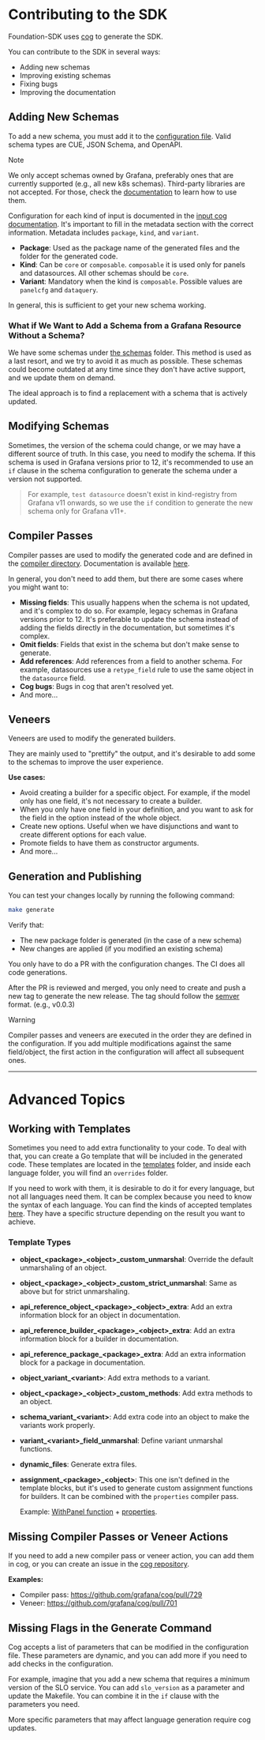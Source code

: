 # Contributing to the SDK

Foundation-SDK uses [cog](https://github.com/grafana/cog) to generate the SDK.

You can contribute to the SDK in several ways:
* Adding new schemas
* Improving existing schemas
* Fixing bugs
* Improving the documentation

## Adding New Schemas

To add a new schema, you must add it to the [configuration file](../.cog/config.yaml).
Valid schema types are CUE, JSON Schema, and OpenAPI.

> [!NOTE]
> We only accept schemas owned by Grafana, preferably ones that are currently supported (e.g., all new k8s schemas).
> Third-party libraries are not accepted. For those, check the [documentation](https://grafana.github.io/grafana-foundation-sdk/) to learn how to use them.

Configuration for each kind of input is documented in the [input cog documentation](https://grafana.github.io/cog/pipelines/creating_pipeline/#inputs).
It's important to fill in the metadata section with the correct information.
Metadata includes `package`, `kind`, and `variant`.

* **Package**: Used as the package name of the generated files and the folder for the generated code.
* **Kind**: Can be `core` or `composable`. `composable` it is used only for panels and datasources. All other schemas should be `core`.
* **Variant**: Mandatory when the kind is `composable`. Possible values are `panelcfg` and `dataquery`.

In general, this is sufficient to get your new schema working.

### What if We Want to Add a Schema from a Grafana Resource Without a Schema?

We have some schemas under [the schemas](../.cog/schemas) folder. This method is used as a last resort, and we try to avoid it as much as possible.
These schemas could become outdated at any time since they don't have active support, and we update them on demand.

The ideal approach is to find a replacement with a schema that is actively updated.

## Modifying Schemas

Sometimes, the version of the schema could change, or we may have a different source of truth.
In this case, you need to modify the schema. If this schema is used in Grafana versions prior to 12, it's recommended to use an `if` clause in the schema configuration to generate the schema under a version not supported.

> For example, `test datasource` doesn't exist in kind-registry from Grafana v11 onwards, so we use the `if` condition to generate the new schema only for Grafana v11+.

## Compiler Passes

Compiler passes are used to modify the generated code and are defined in the [compiler directory](../.cog/compiler). Documentation is available [here](https://grafana.github.io/cog/reference/schema_transformations/).

In general, you don't need to add them, but there are some cases where you might want to:
* **Missing fields**: This usually happens when the schema is not updated, and it's complex to do so. For example, legacy schemas in Grafana versions prior to 12. It's preferable to update the schema instead of adding the fields directly in the documentation, but sometimes it's complex.
* **Omit fields**: Fields that exist in the schema but don't make sense to generate.
* **Add references**: Add references from a field to another schema. For example, datasources use a `retype_field` rule to use the same object in the `datasource` field.
* **Cog bugs**: Bugs in cog that aren't resolved yet.
* And more...

## Veneers

Veneers are used to modify the generated builders.

They are mainly used to "prettify" the output, and it's desirable to add some to the schemas to improve the user experience.

**Use cases:**
* Avoid creating a builder for a specific object. For example, if the model only has one field, it's not necessary to create a builder.
* When you only have one field in your definition, and you want to ask for the field in the option instead of the whole object.
* Create new options. Useful when we have disjunctions and want to create different options for each value.
* Promote fields to have them as constructor arguments.
* And more...

## Generation and Publishing

You can test your changes locally by running the following command:
```bash
make generate
```

Verify that:
- The new package folder is generated (in the case of a new schema)
- New changes are applied (if you modified an existing schema)

You only have to do a PR with the configuration changes. The CI does all code generations.

After the PR is reviewed and merged, you only need to create and push a new tag to generate the new release.
The tag should follow the [semver](https://semver.org/) format. (e.g., v0.0.3)

> [!WARNING]
> Compiler passes and veneers are executed in the order they are defined in the configuration. If you add multiple modifications against the same field/object, the first action in the configuration will affect all subsequent ones.

---

# Advanced Topics

## Working with Templates

Sometimes you need to add extra functionality to your code. To deal with that, you can create a Go template that will be included in the generated code.
These templates are located in the [templates](../.cog/templates) folder, and inside each language folder, you will find an `overrides` folder.

If you need to work with them, it is desirable to do it for every language, but not all languages need them. It can be complex because you need to know the syntax of each language.
You can find the kinds of accepted templates [here](https://github.com/grafana/cog/blob/main/internal/jennies/template/blocks.go). They have a specific structure depending on the result you want to achieve.

### Template Types

* **object_\<package\>_\<object\>_custom_unmarshal**: Override the default unmarshaling of an object.
* **object_\<package\>_\<object\>_custom_strict_unmarshal**: Same as above but for strict unmarshaling.
* **api_reference_object_\<package\>_\<object\>_extra**: Add an extra information block for an object in documentation.
* **api_reference_builder_\<package\>_\<object\>_extra**: Add an extra information block for a builder in documentation.
* **api_reference_package_\<package\>_extra**: Add an extra information block for a package in documentation.
* **object_variant_\<variant\>**: Add extra methods to a variant.
* **object_\<package\>_\<object\>_custom_methods**: Add extra methods to an object.
* **schema_variant_\<variant\>**: Add extra code into an object to make the variants work properly.
* **variant_\<variant\>_field_unmarshal**: Define variant unmarshal functions.
* **dynamic_files**: Generate extra files.
* **assignment_\<package\>_\<object\>**: This one isn't defined in the template blocks, but it's used to generate custom assignment functions for builders. It can be combined with the `properties` compiler pass.

  Example: [WithPanel function](https://github.com/grafana/grafana-foundation-sdk/blob/next%2Bcog-v0.0.x/go/dashboard/dashboard_builder_gen.go#L185) + [properties](https://github.com/grafana/grafana-foundation-sdk/blob/next%2Bcog-v0.0.x/go/dashboard/dashboard_builder_gen.go#L14-L16).

## Missing Compiler Passes or Veneer Actions

If you need to add a new compiler pass or veneer action, you can add them in cog, or you can create an issue in the [cog repository](https://github.com/grafana/cog/issues).

**Examples:**
* Compiler pass: https://github.com/grafana/cog/pull/729
* Veneer: https://github.com/grafana/cog/pull/701

## Missing Flags in the Generate Command

Cog accepts a list of parameters that can be modified in the configuration file. These parameters are dynamic, and you can add more if you need to add checks in the configuration.

For example, imagine that you add a new schema that requires a minimum version of the SLO service. You can add `slo_version` as a parameter and update the Makefile. You can combine it in the `if` clause with the parameters you need.

More specific parameters that may affect language generation require cog updates.
